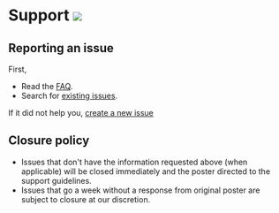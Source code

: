 # Support [![](https://isitmaintained.com/badge/resolution/portapps/brave-portable.svg)](https://isitmaintained.com/project/portapps/brave-portable)

## Reporting an issue

First,

* Read the [FAQ](http://portapps.github.io/doc/faq/).
* Search for [existing issues](https://github.com/portapps/brave-portable/issues?utf8=%E2%9C%93&q=).

If it did not help you, [create a new issue](https://github.com/portapps/brave-portable/issues/new)

## Closure policy

* Issues that don't have the information requested above (when applicable) will be closed immediately and the poster directed to the support guidelines.
* Issues that go a week without a response from original poster are subject to closure at our discretion.
